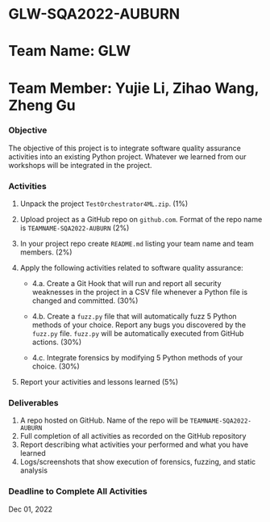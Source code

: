 # GLW-SQA2022-AUBURN
# Team Name: GLW
# Team Member: Yujie Li, Zihao Wang, Zheng Gu
### Objective 

The objective of this project is to integrate software quality assurance activities into an existing Python project. Whatever we learned from our workshops will be integrated in the project. 

### Activities 

1. Unpack the project `TestOrchestrator4ML.zip`. (1%)
2. Upload project as a GitHub repo on `github.com`. Format of the repo name is `TEAMNAME-SQA2022-AUBURN`  (2%)
3. In your project repo create `README.md` listing your team name and team members. (2%)
4. Apply the following activities related to software quality assurance:

   - 4.a. Create a Git Hook that will run and report all security weaknesses in the project in a CSV file whenever a Python file is changed and committed. (30%)

   - 4.b. Create a `fuzz.py` file that will automatically fuzz 5 Python methods of your choice. Report any bugs you discovered by the `fuzz.py` file. `fuzz.py` will be automatically executed from GitHub actions. (30%)

   - 4.c. Integrate forensics by modifying 5 Python methods of your choice. (30%)

5. Report your activities and lessons learned (5%)   

### Deliverables 

1. A repo hosted on GitHub. Name of the repo will be `TEAMNAME-SQA2022-AUBURN` 
2. Full completion of all activities as recorded on the GitHub repository 
3. Report describing what activities your performed and what you have learned 
4. Logs/screenshots that show execution of forensics, fuzzing, and static analysis 

### Deadline to Complete All Activities 

Dec 01, 2022 
